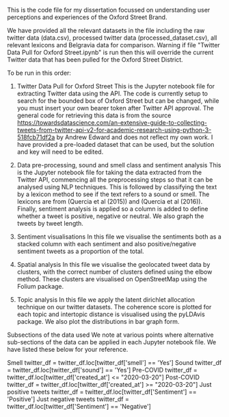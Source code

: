 This is the code file for my dissertation focussed on understanding user perceptions and experiences of the Oxford Street Brand.

We have provided all the relevant datasets in the file including the raw twitter data (data.csv), processed twitter data (processed_dataset.csv), all relevant lexicons and Belgravia data
for comparison. Warning if file "Twitter Data Pull for Oxford Street.ipynb" is run then this will override the current Twitter data that has been pulled for the Oxford Street District.

To be run in this order:

1) Twitter Data Pull for Oxford Street
This is the Jupyter notebook file for extracting Twitter data using the API. The code is currently setup to search for the bounded box of Oxford Street but can be changed, while you must insert your own bearer token after Twitter API approval. The general code for retrieving this data is from the source https://towardsdatascience.com/an-extensive-guide-to-collecting-tweets-from-twitter-api-v2-for-academic-research-using-python-3-518fcb71df2a by Andrew Edward and does not reflect my own work. I have provided a pre-loaded dataset that can be used, but the solution and key will need to be edited.

2) Data pre-processing, sound and smell class and sentiment analysis
This is the Jupyter notebook file for taking the data extracted from the Twitter API, commencing all the preprocessing steps so that it can be analysed using NLP techniques.
This is followed by classifying the text by a lexicon method to see if the text refers to a sound or smell. The lexicons are from (Quercia et al (2015)) and (Quercia et al (2016)). Finally, sentiment analysis is applied so a column is added to define whether a tweet is positive, negative or neutral. We also graph the tweets by tweet length.

3) Sentiment visualisations
In this file we visualise the sentiments both as a stacked column with each sentiment and also positive/negative sentiment tweets as a proportion of the total.

4) Spatial analysis
In this file we visualise the geolocated tweet data by clusters, with the correct number of clusters defined using the elbow method. These clusters are visualised on OpenStreetMap using the Folium package.

5) Topic analysis
In this file we apply the latent dirichlet allocation technique on our twitter datasets. The coherence score is plotted for each topic and intertopic distance is visualised using the pyLDAvis package. We also plot the distributions in bar graph form.

Subsections of the data used
We note at various points where alternative sub-sections of the data can be applied in each Jupyter notebook file. We have listed these below for your reference.

Smell
twitter_df = twitter_df.loc[twitter_df['smell'] == 'Yes']
Sound
twitter_df = twitter_df.loc[twitter_df['sound'] == 'Yes']
Pre-COVID
twitter_df = twitter_df.loc[twitter_df['created_at'] <= "2020-03-20"]
Post-COVID
twitter_df = twitter_df.loc[twitter_df['created_at'] >= "2020-03-20"]
Just positive tweets
twitter_df = twitter_df.loc[twitter_df['Sentiment'] == 'Positive']
Just negative tweets
twitter_df = twitter_df.loc[twitter_df['Sentiment'] == 'Negative']

